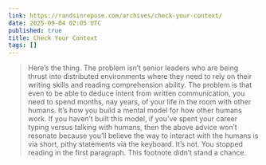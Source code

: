```yaml
---
link: https://randsinrepose.com/archives/check-your-context/
date: 2025-09-04 02:05 UTC
published: true
title: Check Your Context
tags: []
---
```


> Here’s the thing. The problem isn’t senior leaders who are being thrust into distributed environments where they need to rely on their writing skills and reading comprehension ability. The problem is that even to be able to deduce intent from written communication, you need to spend months, nay years, of your life in the room with other humans. It’s how you build a mental model for how other humans work. If you haven’t built this model, if you’ve spent your career typing versus talking with humans, then the above advice won’t resonate because you’ll believe the way to interact with the humans is via short, pithy statements via the keyboard. It’s not. You stopped reading in the first paragraph. This footnote didn’t stand a chance.
